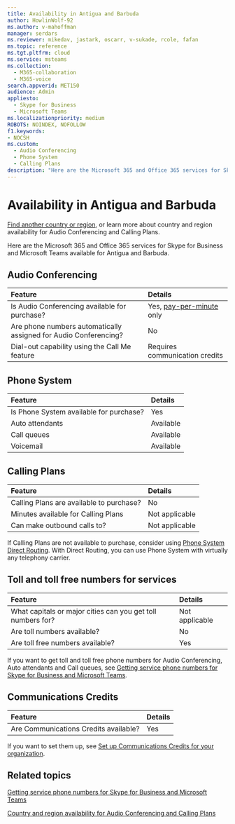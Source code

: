 ```yaml
---
title: Availability in Antigua and Barbuda
author: HowlinWolf-92
ms.author: v-mahoffman
manager: serdars
ms.reviewer: mikedav, jastark, oscarr, v-sukade, rcole, fafan
ms.topic: reference
ms.tgt.pltfrm: cloud
ms.service: msteams
ms.collection: 
  - M365-collaboration
  - M365-voice
search.appverid: MET150
audience: Admin
appliesto: 
  - Skype for Business
  - Microsoft Teams
ms.localizationpriority: medium
ROBOTS: NOINDEX, NOFOLLOW
f1.keywords:
- NOCSH
ms.custom: 
  - Audio Conferencing
  - Phone System
  - Calling Plans
description: "Here are the Microsoft 365 and Office 365 services for Skype for Business and Microsoft Teams available for Antigua and Barbuda."
---
```


# Availability in Antigua and Barbuda

[Find another country or region](country-and-region-availability-for-audio-conferencing-and-calling-plans.md), or learn more about country and region availability for Audio Conferencing and Calling Plans.

Here are the Microsoft 365 and Office 365 services for Skype for Business and Microsoft Teams available for Antigua and Barbuda.
  
## Audio Conferencing

|**Feature**|**Details**|
|:-----|:-----|
|Is Audio Conferencing available for purchase?  <br/> |Yes, [pay-per-minute](../audio-conferencing-pay-per-minute.md) only <br/> |
|Are phone numbers automatically assigned for Audio Conferencing?  <br/> | No |
|Dial-out capability using the Call Me feature  <br/> | Requires communication credits <br/> |
   
## Phone System

|**Feature**|**Details**|
|:-----|:-----|
|Is Phone System available for purchase?  <br/> |Yes  <br/> |
|Auto attendants <br/> |Available  <br/> |
|Call queues  <br/> |Available  <br/> |
|Voicemail  <br/> |Available  <br/> |
   
## Calling Plans

|**Feature**|**Details**|
|:-----|:-----|
|Calling Plans are available to purchase?  <br/> |No  <br/> |
|Minutes available for Calling Plans  <br/> |Not applicable  <br/> |
|Can make outbound calls to?  <br/> |Not applicable  <br/> |

If Calling Plans are not available to purchase, consider using [Phone System Direct Routing](../direct-routing-landing-page.md). With Direct Routing, you can use Phone System with virtually any telephony carrier.

   
## Toll and toll free numbers for services

|**Feature**|**Details**|
|:-----|:-----|
|What capitals or major cities can you get toll numbers for?   | Not applicable |
|Are toll numbers available?  <br/> |No <br/> |
|Are toll free numbers available?  <br/> |Yes  <br/> |
   
 If you want to get toll and toll free phone numbers for Audio Conferencing, Auto attendants and Call queues, see [Getting service phone numbers for Skype for Business and Microsoft Teams](../getting-service-phone-numbers.md).
  
## Communications Credits

|**Feature**|**Details**|
|:-----|:-----|
|Are Communications Credits available?  <br/> |Yes  <br/> |
   
If you want to set them up, see [Set up Communications Credits for your organization](../set-up-communications-credits-for-your-organization.md).
  
## Related topics

[Getting service phone numbers for Skype for Business and Microsoft Teams](../getting-service-phone-numbers.md)

[Country and region availability for Audio Conferencing and Calling Plans](country-and-region-availability-for-audio-conferencing-and-calling-plans.md)
